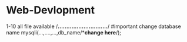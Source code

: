 # Web-Devlopment
1-10 all file available
/******.............................******/
#important
change database name  mysqli(...,....,...,db_name/***change here**/);
